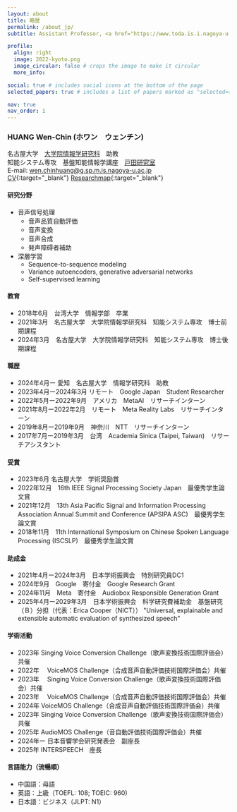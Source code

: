 ```yaml
---
layout: about
title: 略歴
permalink: /about_jp/
subtitle: Assistant Professor, <a href="https://www.toda.is.i.nagoya-u.ac.jp">Toda Laboratory</a>.<br>Graduate School of Informatics, Nagoya University.

profile:
  align: right
  image: 2022-kyoto.png
  image_circular: false # crops the image to make it circular
  more_info: 

social: true # includes social icons at the bottom of the page
selected_papers: true # includes a list of papers marked as "selected={true}"

nav: true
nav_order: 1
---
```


### HUANG Wen-Chin (ホワン　ウェンチン)
名古屋大学　[大学院情報学研究科](https://www.i.nagoya-u.ac.jp/graduate-school-of-informatics/)　助教  <br>
知能システム専攻　基盤知能情報学講座　[戸田研究室](https://www.toda.is.i.nagoya-u.ac.jp/index.html) <br>
E-mail: wen.chinhuang@g.sp.m.is.nagoya-u.ac.jp <br>
[CV](../assets/pdf/CV-wchuang.pdf){:target="_blank"}
[Researchmap](https://researchmap.jp/wenchinhuang){:target="_blank"}

#### 研究分野
- 音声信号処理
  - 音声品質自動評価
  - 音声変換
  - 音声合成
  - 発声障碍者補助
- 深層学習
  - Sequence-to-sequence modeling
  - Variance autoencoders, generative adversarial networks
  - Self-supervised learning

#### 教育
- 2018年6月　台湾大学　情報学部　卒業
- 2021年3月　名古屋大学　大学院情報学研究科　知能システム専攻　博士前期課程
- 2024年3月　名古屋大学　大学院情報学研究科　知能システム専攻　博士後期課程

#### 職歴
- 2024年4月ー           愛知　名古屋大学　情報学研究科　助教  
- 2023年4月ー2024年3月  リモート　Google Japan　Student Researcher
- 2022年5月ー2022年9月　アメリカ　MetaAI　リサーチインターン
- 2021年8月ー2022年2月　リモート　Meta Reality Labs　リサーチインターン
- 2019年8月ー2019年9月　神奈川　NTT　リサーチインターン
- 2017年7月ー2019年3月　台湾　Academia Sinica (Taipei, Taiwan)　リサーチアシスタント

#### 受賞
- 2023年6月   名古屋大学　学術奨励賞
- 2022年12月　16th IEEE Signal Processing Society Japan　最優秀学生論文賞
- 2021年12月　13th Asia Pacific Signal and Information Processing Association Annual Summit and Conference (APSIPA ASC)　最優秀学生論文賞
- 2018年11月　11th International Symposium on Chinese Spoken Language Processing (ISCSLP)　最優秀学生論文賞

#### 助成金
- 2021年4月ー2024年3月　日本学術振興会　特別研究員DC1
- 2024年9月　Google　寄付金　Google Research Grant
- 2024年11月　Meta　寄付金　Audiobox Responsible Generation Grant
- 2025年4月ー2029年3月　日本学術振興会　科学研究費補助金　基盤研究（Ｂ）分担（代表：Erica Cooper（NICT）） "Universal, explainable and extensible automatic evaluation of synthesized speech"

#### 学術活動
- 2023年    Singing Voice Conversion Challenge（歌声変換技術国際評価会）共催
- 2022年　  VoiceMOS Challenge（合成音声自動評価技術国際評価会）共催
- 2023年　  Singing Voice Conversion Challenge（歌声変換技術国際評価会）共催
- 2023年　  VoiceMOS Challenge（合成音声自動評価技術国際評価会）共催
- 2024年    VoiceMOS Challenge（合成音声自動評価技術国際評価会）共催
- 2023年    Singing Voice Conversion Challenge（歌声変換技術国際評価会）共催
- 2025年    AudioMOS Challenge（音自動評価技術国際評価会）共催
- 2024年ー  日本音響学会研究発表会　副座長
- 2025年    INTERSPEECH　座長

#### 言語能力（流暢順）
- 中国語：母語
- 英語：上級（TOEFL: 108; TOEIC: 960)
- 日本語：ビジネス（JLPT: N1）